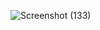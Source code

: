 


![Screenshot (133)](https://github.com/user-attachments/assets/1a1a56e2-4e41-46d3-8936-7935f9882da4)

